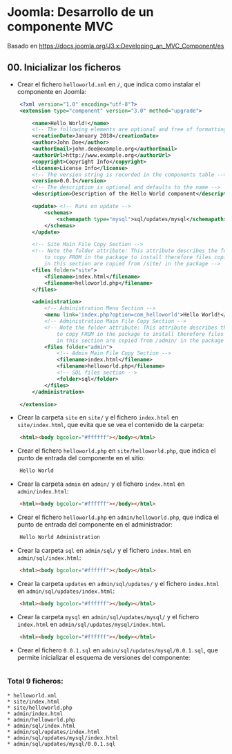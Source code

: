 # Joomla: Desarrollo de un componente MVC
Basado en https://docs.joomla.org/J3.x:Developing_an_MVC_Component/es

## 00. Inicializar los ficheros
* Crear el fichero `helloworld.xml` en `/`, que indica como instalar el componente en Joomla:
````xml
	<?xml version="1.0" encoding="utf-8"?>
	<extension type="component" version="3.0" method="upgrade">

		<name>Hello World!</name>
		<!-- The following elements are optional and free of formatting constraints -->
		<creationDate>January 2018</creationDate>
		<author>John Doe</author>
		<authorEmail>john.doe@example.org</authorEmail>
		<authorUrl>http://www.example.org</authorUrl>
		<copyright>Copyright Info</copyright>
		<license>License Info</license>
		<!-- The version string is recorded in the components table -->
		<version>0.0.1</version>
		<!-- The description is optional and defaults to the name -->
		<description>Description of the Hello World component</description>

		<update> <!-- Runs on update -->
			<schemas>
				<schemapath type="mysql">sql/updates/mysql</schemapath>
			</schemas>
		</update>

		<!-- Site Main File Copy Section -->
		<!-- Note the folder attribute: This attribute describes the folder
			to copy FROM in the package to install therefore files copied
			in this section are copied from /site/ in the package -->
		<files folder="site">
			<filename>index.html</filename>
			<filename>helloworld.php</filename>
		</files>

		<administration>
			<!-- Administration Menu Section -->
			<menu link='index.php?option=com_helloworld'>Hello World!</menu>
			<!-- Administration Main File Copy Section -->
			<!-- Note the folder attribute: This attribute describes the folder
				to copy FROM in the package to install therefore files copied
				in this section are copied from /admin/ in the package -->
			<files folder="admin">
				<!-- Admin Main File Copy Section -->
				<filename>index.html</filename>
				<filename>helloworld.php</filename>
				<!-- SQL files section -->
				<folder>sql</folder>
			</files>
		</administration>

	</extension>
````
* Crear la carpeta `site` en `site/` y el fichero `index.html` en `site/index.html`, que evita que se vea el contenido de la carpeta:
````html
	<html><body bgcolor="#ffffff"></body></html>
````
* Crear el fichero `helloworld.php` en `site/helloworld.php`, que indica el punto de entrada del componente en el sitio:
````php
	Hello World
````
* Crear la carpeta `admin` en `admin/` y el fichero `index.html` en `admin/index.html`:
````html
	<html><body bgcolor="#ffffff"></body></html>
````
* Crear el fichero `helloworld.php` en `admin/helloworld.php`, que indica el punto de entrada del componente en el administrador:
````php
	Hello World Administration
````
* Crear la carpeta `sql` en `admin/sql/` y el fichero `index.html` en `admin/sql/index.html`:
````html
	<html><body bgcolor="#ffffff"></body></html>
````
* Crear la carpeta `updates` en `admin/sql/updates/` y el fichero `index.html` en `admin/sql/updates/index.html`:
````html
	<html><body bgcolor="#ffffff"></body></html>
````
* Crear la carpeta `mysql` en `admin/sql/updates/mysql/` y el fichero `index.html` en `admin/sql/updates/mysql/index.html`.
````html
	<html><body bgcolor="#ffffff"></body></html>
````
* Crear el fichero `0.0.1.sql` en `admin/sql/updates/mysql/0.0.1.sql`, que permite inicializar el esquema de versiones del componente:
````

````

### Total 9 ficheros:
````
* helloworld.xml
* site/index.html
* site/helloworld.php
* admin/index.html
* admin/helloworld.php
* admin/sql/index.html
* admin/sql/updates/index.html
* admin/sql/updates/mysql/index.html
* admin/sql/updates/mysql/0.0.1.sql
````


